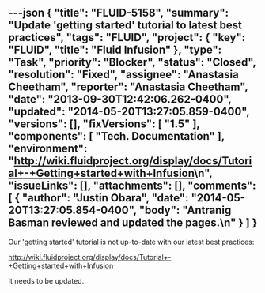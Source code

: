 ---json
{
  "title": "FLUID-5158",
  "summary": "Update 'getting started' tutorial to latest best practices",
  "tags": "FLUID",
  "project": {
    "key": "FLUID",
    "title": "Fluid Infusion"
  },
  "type": "Task",
  "priority": "Blocker",
  "status": "Closed",
  "resolution": "Fixed",
  "assignee": "Anastasia Cheetham",
  "reporter": "Anastasia Cheetham",
  "date": "2013-09-30T12:42:06.262-0400",
  "updated": "2014-05-20T13:27:05.859-0400",
  "versions": [],
  "fixVersions": [
    "1.5"
  ],
  "components": [
    "Tech. Documentation"
  ],
  "environment": "<http://wiki.fluidproject.org/display/docs/Tutorial+-+Getting+started+with+Infusion>\n",
  "issueLinks": [],
  "attachments": [],
  "comments": [
    {
      "author": "Justin Obara",
      "date": "2014-05-20T13:27:05.854-0400",
      "body": "Antranig Basman reviewed and updated the pages.\n"
    }
  ]
}
---
Our 'getting started' tutorial is not up-to-date with our latest best practices:

<http://wiki.fluidproject.org/display/docs/Tutorial+-+Getting+started+with+Infusion>

It needs to be updated.

        